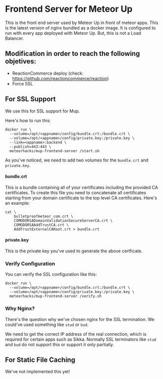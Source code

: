 # Frontend Server for Meteor Up

This is the front end server used by Meteor Up in front of meteor apps. This is the latest version of nginx bundled as a docker image. It is configured to run with every app deployed with Meteor Up. But, this is not a Load Balancer.

## Modification in order to reach the following objetives:

- ReactionCommerce deploy (check: https://github.com/reactioncommerce/reaction)
- Force SSL

## For SSL Support

We use this for SSL support for Mup.

Here's how to run this:

~~~shell
docker run \
  --volume=/opt/<appname>/config/bundle.crt:/bundle.crt \
  --volume=/opt/<appname>/config/private.key:/private.key \
  --link=<appname>:backend \
  --publish=443:443 \
  meteorhacks/mup-frontend-server /start.sh
~~~

As you've noticed, we need to add two volumes for the `bundle.crt` and `private.key`.

#### bundle.crt

This is a bundle containing all of your certificates including the provided CA certificates. To create this file you need to concatenate all certificates starting from your domain certificate to the top level CA certificates. Here's an example:

~~~shell
cat \
    bulletproofmeteor_com.crt \
    COMODORSADomainValidationSecureServerCA.crt \
    COMODORSAAddTrustCA.crt \
    AddTrustExternalCARoot.crt > bundle.crt
~~~

#### private.key

This is the private key you've used to generate the above certficate.

### Verify Configuration

You can verify the SSL configuration like this:

~~~shell
docker run \
  --volume=/opt/<appname>/config/bundle.crt:/bundle.crt \
  --volume=/opt/<appname>/config/private.key:/private.key \
  meteorhacks/mup-frontend-server /verify.sh
~~~

### Why Nginx?

There's the question why we've chosen nginx for the SSL termination. We could've used something like `stud` or `bud`.

We need to get the correct IP address of the real connection, which is required for certain apps such as Sikka. Normally SSL terminators like `stud` and `bud` do not support this or support it only partially.

## For Static File Caching

We've not implemented this yet!
